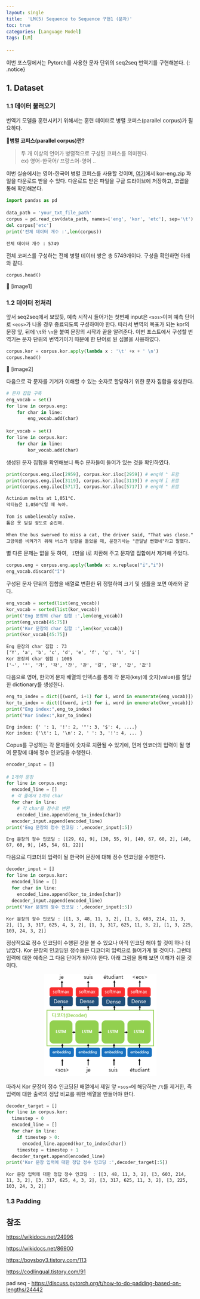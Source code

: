 ```yaml
---
layout: single
title:  'LM(5) Sequence to Sequence 구현1 (문자)'
toc: true
categories: [Language Model]
tags: [LM]

---
```


이번 포스팅에서는 Pytorch를 사용한 문자 단위의 seq2seq 번역기를 구현해본다.
{: .notice}

## 1. Dataset

### 1.1 데이터 불러오기

번역기 모델을 훈련시키기 위해서는 훈련 데이터로 병렬 코퍼스(parallel corpus)가 필요하다.

📍**병렬 코퍼스(parallel corpus)란?**

> 두 개 이상의 언어가 병렬적으로 구성된 코퍼스를 의미한다.<br>ex) 영어-한국어/ 프랑스어-영어 ..

이번 실습에서는 영어-한국어 병렬 코퍼스를 사용할 것이며, [여기](http://www.manythings.org/anki)에서 kor-eng.zip 파일을 다운로드 받을 수 있다. 다운로드 받은 파일을 구글 드라이브에 저장하고, 코랩을 통해 확인해본다.

````python
import pandas as pd

data_path = 'your_txt_file_path'
corpus = pd.read_csv(data_path, names=['eng', 'kor', 'etc'], sep='\t')
del corpus['etc']
print('전체 데이터 개수 :',len(corpus))
````

````
전체 데이터 개수 : 5749
````

전체 코퍼스를 구성하는 전체 병렬 데이터 쌍은 총 5749개이다. 구성을 확인하면 아래와 같다.

````
corpus.head()
````

🤪 [image1]

### 1.2 데이터 전처리

앞서 seq2seq에서 보았듯, 예측 시작시 들어가는 첫번째 input은 `<sos>`이며 예측 단어로 `<eos>`가 나올 경우 종료되도록 구성하여야 한다. 따라서 번역의 목표가 되는 kor의 문장 앞, 뒤에 `\t`와 `\n`을 붙여 문장의 시작과 끝을 알려준다. 이번 포스트에서 구성할 번역기는 문자 단위의 번역기이기 때문에 한 단어로 된 심볼을 사용하였다.

````python
corpus.kor = corpus.kor.apply(lambda x : '\t' +x + ' \n')
corpus.head()
````

🤪 [image2]

다음으로 각 문자를 기계가 이해할 수 있는 숫자로 할당하기 위한 문자 집합을 생성한다.

````python
# 문자 집합 구축
eng_vocab = set()
for line in corpus.eng:
    for char in line:
        eng_vocab.add(char)

kor_vocab = set()
for line in corpus.kor:
    for char in line:
        kor_vocab.add(char)
````

생성된 문자 집합을 확인해보니 특수 문자들이 들어가 있는 것을 확인하였다.

````python
print(corpus.eng.iloc[2959], corpus.kor.iloc[2959]) # eng에 ° 포함
print(corpus.eng.iloc[3119], corpus.kor.iloc[3119]) # eng에 ï 포함
print(corpus.eng.iloc[5717], corpus.kor.iloc[5717]) # eng에 " 포함
````

````
Actinium melts at 1,051°C.
악티늄은 1,050°C일 때 녹아. 

Tom is unbelievably naïve.
톰은 못 믿길 정도로 순진해. 

When the bus swerved to miss a cat, the driver said, "That was close." 	 
고양이를 비켜가기 위해 버스가 방향을 틀었을 때, 운전기사는 "큰일날 뻔했네"라고 말했다. 
````

별 다른 문제는 없을 듯 하여, ` ï`만을 i로 치환해 주고 문자열 집합에서 제거해 주었다.

````python
corpus.eng = corpus.eng.apply(lambda x: x.replace("ï","i"))
eng_vocab.discard("ï")
````

구성된 문자 단위의 집합을 배열로 변환한 뒤 정렬하여 크기 및 샘플을 보면 아래와 같다.

````python
eng_vocab = sorted(list(eng_vocab))
kor_vocab = sorted(list(kor_vocab))
print('Eng 문장의 char 집합 :',len(eng_vocab))
print(eng_vocab[45:75])
print('Kor 문장의 char 집합 :',len(kor_vocab))
print(kor_vocab[45:75])
````

````
Eng 문장의 char 집합 : 73
['Y', 'a', 'b', 'c', 'd', 'e', 'f', 'g', 'h', 'i']
Kor 문장의 char 집합 : 1005
['~', '°', '가', '각', '간', '갇', '갈', '감', '갑', '값']
````

다음으로 영어, 한국어 문자 배열의 인덱스를 통해 각 문자(key)에 숫자(value)를 할당한 dictionary를 생성한다.

````python
eng_to_index = dict([(word, i+1) for i, word in enumerate(eng_vocab)])
kor_to_index = dict([(word, i+1) for i, word in enumerate(kor_vocab)])
print("Eng index:",eng_to_index)
print("Kor index:",kor_to_index)
````

````
Eng index: {' ': 1, '!': 2, '"': 3, '$': 4, ....}
Kor index: {'\t': 1, '\n': 2, ' ': 3, '!': 4, ... }
````

Copus를 구성하는 각 문자들이 숫자로 치환될 수 있기에, 먼저 인코더의 입력이 될 영어 문장에 대해 정수 인코딩을 수행한다.

````python
encoder_input = []

# 1개의 문장
for line in corpus.eng:
  encoded_line = []
  # 각 줄에서 1개의 char
  for char in line:
    # 각 char을 정수로 변환
    encoded_line.append(eng_to_index[char])
  encoder_input.append(encoded_line)
print('Eng 문장의 정수 인코딩 :',encoder_input[:5])
````

````
Eng 문장의 정수 인코딩 : [[29, 61, 9], [30, 55, 9], [40, 67, 60, 2], [40, 67, 60, 9], [45, 54, 61, 22]]
````

다음으로 디코더의 입력이 될 한국어 문장에 대해 정수 인코딩을 수행한다.

````python
decoder_input = []
for line in corpus.kor:
  encoded_line = []
  for char in line:
    encoded_line.append(kor_to_index[char])
  decoder_input.append(encoded_line)
print('Kor 문장의 정수 인코딩 :',decoder_input[:5])
````

````
Kor 문장의 정수 인코딩 : [[1, 3, 48, 11, 3, 2], [1, 3, 603, 214, 11, 3, 2], [1, 3, 317, 625, 4, 3, 2], [1, 3, 317, 625, 11, 3, 2], [1, 3, 225, 103, 24, 3, 2]]
````

정상적으로 정수 인코딩이 수행된 것을 볼 수 있으나 아직 인코딩 해야 할 것이 하나 더 남았다. Kor 문장의 인코딩된 정수들은 디코더의 입력으로 들어가게 될 것이다. 그런데 입력에 대한 예측은 그 다음 단어가 되어야 한다. 아래 그림을 통해 보면 이해가 쉬울 것이다.

<p align="center"><img src="https://github.com/sigirace/page-images/blob/main/nlp/seq2seq/seq3.png?raw=true" width="300"></p>

따라서 Kor 문장이 정수 인코딩된 배열에서 제일 앞 `<sos>`에 해당하는 `/t`를 제거한, 즉 입력에 대한 출력의 정답 비교를 위한 배열을 만들어야 한다.

````python
decoder_target = []
for line in corpus.kor:
  timestep = 0
  encoded_line = []
  for char in line:
    if timestep > 0:
      encoded_line.append(kor_to_index[char])
    timestep = timestep + 1
  decoder_target.append(encoded_line)
print('Kor 문장 입력에 대한 정답 정수 인코딩 :',decoder_target[:5])
````

````
Kor 문장 입력에 대한 정답 정수 인코딩  : [[3, 48, 11, 3, 2], [3, 603, 214, 11, 3, 2], [3, 317, 625, 4, 3, 2], [3, 317, 625, 11, 3, 2], [3, 225, 103, 24, 3, 2]]
````

### 1.3 Padding





## 참조

https://wikidocs.net/24996

https://wikidocs.net/86900

https://boysboy3.tistory.com/113

https://codlingual.tistory.com/91

pad seq - https://discuss.pytorch.org/t/how-to-do-padding-based-on-lengths/24442